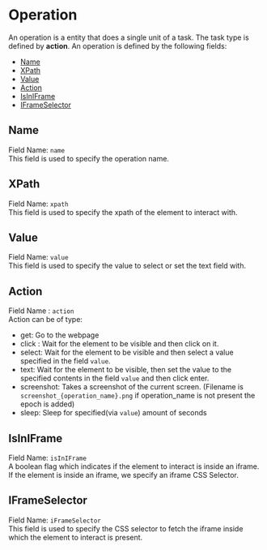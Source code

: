 # Operation
An operation is a entity that does a single unit of a task. The task type is defined by <b>action</b>.
An operation is defined by the following fields:

- [Name](./operation.md#name)
- [XPath](./operation.md#xpath)
- [Value](./operation.md#value)
- [Action](./operation.md#action)
- [IsInIFrame](./operation.md#isiniframe)
- [IFrameSelector](./operation.md#iframeselector)

## Name
Field Name: `name`<br/>
This field is used to specify the operation name.

## XPath
Field Name: `xpath`<br/>
This field is used to specify the xpath of the element to interact with.

## Value
Field Name: `value` <br/>
This field is used to specify the value to select or set the text field with.

## Action
Field Name : `action`<br/>
Action can be of type:

- get: Go to the webpage
- click : Wait for the element to be visible and then click on it.
- select: Wait for the element to be visible and then select a value specified in the field `value`.
- text: Wait for the element to be visible, then set the value to the specified contents in the field `value` 
and then click enter.
- screenshot: Takes a screenshot of the current screen. (Filename is `screenshot_{operation_name}.png` if operation_name is not present the epoch is added)
- sleep: Sleep for specified(via `value`) amount of seconds


## IsInIFrame
Field Name: `isInIFrame`<br/>
A boolean flag which indicates if the element to interact is inside an iframe.<br/>
If the element is inside an iframe, we specify an iframe CSS Selector.

## IFrameSelector
Field Name: `iFrameSelector` <br/>
This field is used to specify the CSS selector to fetch the iframe inside which the element to interact is present. 